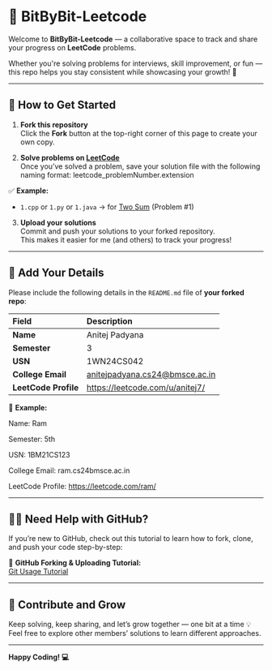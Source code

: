 # 🚀 BitByBit-Leetcode

Welcome to **BitByBit-Leetcode** — a collaborative space to track and share your progress on **LeetCode** problems.

Whether you're solving problems for interviews, skill improvement, or fun — this repo helps you stay consistent while showcasing your growth! 💪

---

## 🧩 How to Get Started

1. **Fork this repository**  
   Click the **Fork** button at the top-right corner of this page to create your own copy.

2. **Solve problems on [LeetCode](https://leetcode.com/problem-list/v79jyris/)**  
   Once you’ve solved a problem, save your solution file with the following naming format:
   leetcode_problemNumber.extension
   
✅ **Example:**
- `1.cpp` or `1.py` or `1.java` → for [Two Sum](https://leetcode.com/problems/two-sum/) (Problem #1)

3. **Upload your solutions**  
Commit and push your solutions to your forked repository.  
This makes it easier for me (and others) to track your progress!

---

## 🧾 Add Your Details

Please include the following details in the `README.md` file of **your forked repo**:

| Field | Description |
|:--|:--|
| **Name** | Anitej Padyana |
| **Semester** | 3 |
| **USN** | 1WN24CS042 |
| **College Email** | anitejpadyana.cs24@bmsce.ac.in |
| **LeetCode Profile** | https://leetcode.com/u/anitej7/ |

📘 **Example:**

Name: Ram

Semester: 5th

USN: 1BM21CS123

College Email: ram.cs24bmsce.ac.in


LeetCode Profile: https://leetcode.com/ram/


---

## 🧑‍💻 Need Help with GitHub?

If you’re new to GitHub, check out this tutorial to learn how to fork, clone, and push your code step-by-step:

🎥 **GitHub Forking & Uploading Tutorial:**  
[Git Usage Tutorial](https://bit-by-bit-manual.vercel.app/assets/BitByBit.mp4)

---

## 🌟 Contribute and Grow

Keep solving, keep sharing, and let’s grow together — one bit at a time 💡  
Feel free to explore other members’ solutions to learn different approaches.

---

**Happy Coding! 💻**



